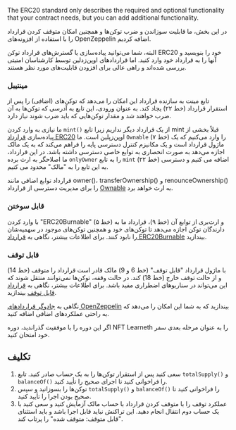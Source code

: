 The ERC20 standard only describes the required and optional functionality that your contract needs, but you can add additional functionality.

در این بخش، ما قابلیت سوزاندن و ضرب توکن‌ها و همچنین امکان متوقف کردن قرارداد را با استفاده از افزونه‌های OpenZeppelin اضافه کردیم.

البته، شما می‌توانید پیاده‌سازی یا گسترش‌های قرارداد توکن ERC20 خود را بنویسید و آنها را به قرارداد خود وارد کنید. اما قراردادهای اوپن‌زدلین توسط کارشناسان امنیتی بررسی شده‌اند و راهی عالی برای افزودن قابلیت‌های مورد نظر هستند.

### مینتیبل

تابع مینت به سازنده قرارداد این امکان را می‌دهد که توکن‌های (اضافی) را پس از استقرار قرارداد (خط ۲۲) یجاد کند. به عنوان ورودی، این تابع به آدرسی که توکن‌ها به آن ضرب خواهند شد و مقدار توکن‌هایی که باید ضرب شوند نیاز دارد.

ما نیازی به وارد کردن `mint()` از یک قرارداد دیگر نداریم زیرا تابع mint قبلاً بخشی از پیاده‌سازی <a href="https://github.com/OpenZeppelin/openzeppelin-contracts/blob/master/contracts/token/ERC20/ERC20.sol" target="_blank">قرارداد ERC20</a> اوپن‌زپلین است. ما `Ownable` (خط ۷) را وارد می‌کنیم که یک ماژول قرارداد است و یک مکانیزم کنترل دسترسی پایه را فراهم می‌کند که به یک مالک اجازه می‌دهد به صورت انحصاری به توابع خاصی دسترسی داشته باشد. در این قرارداد، ما اصلاحگر به ارث برده `onlyOwner` را به تابع `mint` (خط ۲۲) اضافه می کنیم و دسترسی به این تابع را به "مالک" محدود می کنیم.

قرارداد توابع اضافی مانند owner()، transferOwnership() و renounceOwnership() را برای مدیریت دسترسی از قرارداد <a href="https://github.com/OpenZeppelin/openzeppelin-contracts/blob/master/contracts/access/Ownable.sol" target="_blank">Ownable</a> به ارث خواهد برد.

### قابل سوختن

با وارد کردن "ERC20Burnable" (خط ۵) و ارث‌بری از توابع آن (خط ۹)، قرارداد ما به دارندگان توکن اجازه می‌دهد تا توکن‌های خود و همچنین توکن‌های موجود در سهمیه‌شان را نابود کنند.
برای اطلاعات بیشتر، نگاهی به <a href="https://github.com/OpenZeppelin/openzeppelin-contracts/blob/master/contracts/token/ERC20/extensions/ERC20Burnable.sol" target="_blank">قرارداد ERC20Burnable</a> بیندازید.

### قابل توقف

با ماژول قرارداد "قابل توقف" (خط 6 و 9) مالک قادر است قرارداد را متوقف (خط 14) و از حالت توقف خارج (خط 18) کند. در حالت وقفه، توکن‌ها نمی‌توانند منتقل شوند که این می‌تواند در سناریوهای اضطراری مفید باشد.
برای اطلاعات بیشتر، نگاهی به <a href="https://github.com/OpenZeppelin/openzeppelin-contracts/blob/master/contracts/security/Pausable.sol" target="_blank">قرارداد قابل توقف</a> بیندازید.

نگاهی به <a href="https://docs.openzeppelin.com/contracts/4.x/wizard" target="_blank">جادوگر قراردادهای OpenZeppelin</a> بیندازید که به شما این امکان را می‌دهد که به راحتی عملکردهای اضافی اضافه کنید.

اگر این دوره را با موفقیت گذراندید، دوره NFT Learneth را به عنوان مرحله بعدی سفر خود امتحان کنید.

## تكليف

1. سعی کنید پس از استقرار توکن‌ها را به یک حساب صادر کنید. تابع `totalSupply()` و `balanceOf()` را فراخوانی کنید تا اجرای صحیح را تأیید کنید.
2. توکن‌ها را بسوزانید و سپس `totalSupply()` و `balanceOf()` را فراخوانی کنید تا صحیح بودن اجرا را تأیید کنید.
3. عملکرد توقف را با متوقف کردن قرارداد با حساب مالک آزمایش کنید و سعی کنید با یک حساب دوم انتقال انجام دهید. این تراکنش نباید قابل اجرا باشد و باید استثنای "قابل متوقف: متوقف شده" را پرتاب کند.
